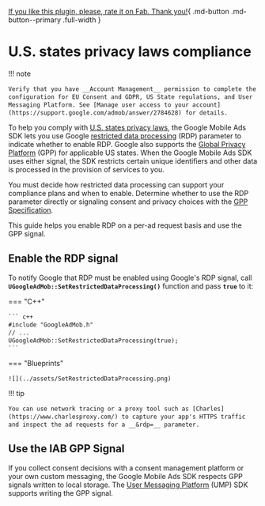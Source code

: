 [If you like this plugin, please, rate it on Fab. Thank you!](https://fab.com/s/804df971aef3){ .md-button .md-button--primary .full-width }

# U.S. states privacy laws compliance

!!! note

    Verify that you have __Account Management__ permission to complete the configuration for EU Consent and GDPR, US State regulations, and User Messaging Platform. See [Manage user access to your account](https://support.google.com/admob/answer/2784628) for details. 

To help you comply with [U.S. states privacy laws](https://support.google.com/admob/answer/9561022), the Google Mobile Ads SDK lets you use Google [restricted data processing](https://business.safety.google/rdp/) (RDP) parameter to indicate whether to enable RDP. Google also supports the [Global Privacy Platform](https://support.google.com/admob/answer/14126918) (GPP) for applicable US states. When the Google Mobile Ads SDK uses either signal, the SDK restricts certain unique identifiers and other data is processed in the provision of services to you.

You must decide how restricted data processing can support your compliance plans and when to enable. Determine whether to use the RDP parameter directly or signaling consent and privacy choices with the [GPP Specification](https://github.com/InteractiveAdvertisingBureau/Global-Privacy-Platform).

This guide helps you enable RDP on a per-ad request basis and use the GPP signal.

## Enable the RDP signal

To notify Google that RDP must be enabled using Google's RDP signal, call __`UGoogleAdMob::SetRestrictedDataProcessing()`__ function and pass __`true`__ to it:

=== "C++"

    ``` c++
    #include "GoogleAdMob.h"
    // ...
    UGoogleAdMob::SetRestrictedDataProcessing(true);
    ```

=== "Blueprints"

    ![](../assets/SetRestrictedDataProcessing.png)

!!! tip

    You can use network tracing or a proxy tool such as [Charles](https://www.charlesproxy.com/) to capture your app's HTTPS traffic and inspect the ad requests for a __&rdp=__ parameter.

## Use the IAB GPP Signal

If you collect consent decisions with a consent management platform or your own custom messaging, the Google Mobile Ads SDK respects GPP signals written to local storage. The [User Messaging Platform](https://fab.com/s/b1cdf3b0e8c8) (UMP) SDK supports writing the GPP signal.